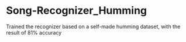 # Song-Recognizer_Humming
Trained the recognizer based on a self-made humming dataset, with the result of 81% accuracy
